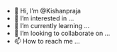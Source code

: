 - 👋 Hi, I’m @Kishanpraja
- 👀 I’m interested in ...
- 🌱 I’m currently learning ...
- 💞️ I’m looking to collaborate on ...
- 📫 How to reach me ...

<!---
Kishanpraja/Kishanpraja is a ✨ special ✨ repository because its `README.md` (this file) appears on your GitHub profile.
You can click the Preview link to take a look at your changes.
--->
